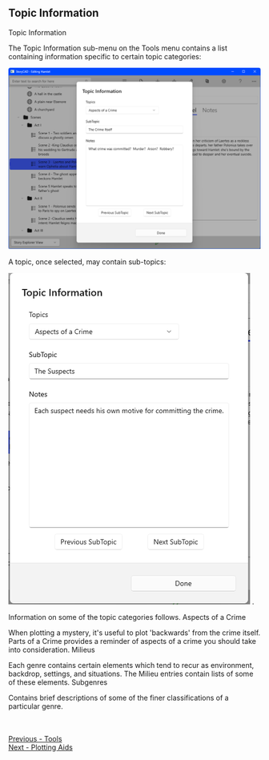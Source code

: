 ## Topic Information ##
Topic Information

The Topic Information sub-menu on the Tools menu contains a list containing information specific to certain topic categories:

![](Topic-Information.png)

A topic, once selected, may contain sub-topics:

![](TopicDialog.png)
. 

Information on some of the topic categories follows.
Aspects of a Crime

When plotting a mystery, it's useful to plot 'backwards' from the crime itself.  Parts of a Crime provides a reminder of aspects of a crime you should take into consideration.
Milieus

Each genre contains certain elements which tend to recur as environment, backdrop, settings, and situations.  The Milieu entries contain lists of some of these elements.
Subgenres

Contains brief descriptions of some of  the finer classifications of a particular genre.

 <br/> <br/>
[Previous - Tools](Tools.md) <br/>
[Next - Plotting Aids](Plotting_Aids.md) <br/>
